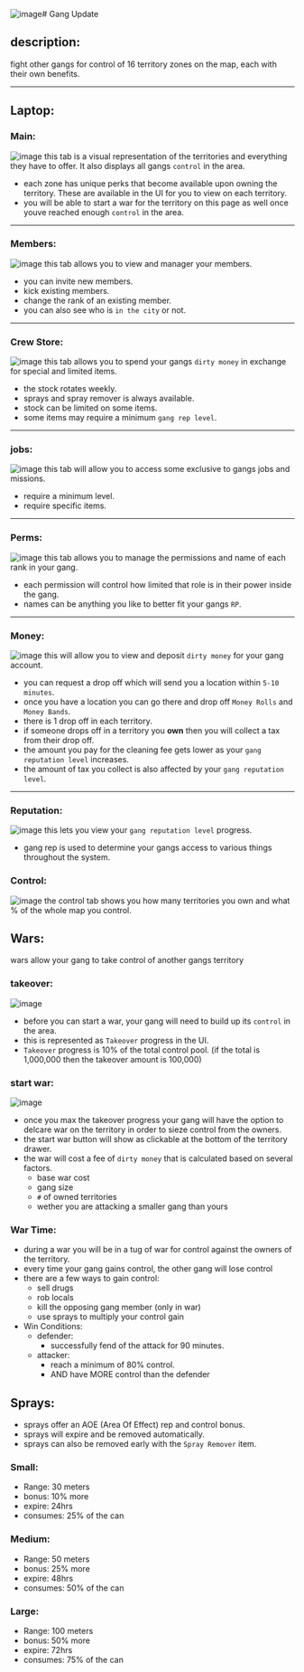 ![image](https://github.com/user-attachments/assets/f4b6e7f0-068a-4ced-8570-e860abd5a8ed)# Gang Update

## description:
fight other gangs for control of 16 territory zones on the map, each with their own benefits.

---

## Laptop:
### Main:
![image](https://github.com/user-attachments/assets/082125ee-8935-447a-b87d-ea447f45f33f)
this tab is a visual representation of the territories and everything they have to offer. It also displays all gangs `control` in the area.
 - each zone has unique perks that become available upon owning the territory. These are available in the UI for you to view on each territory.
 - you will be able to start a war for the territory on this page as well once youve reached enough `control` in the area.

---

### Members:
![image](https://github.com/user-attachments/assets/b81babdd-3626-4d83-bc19-c6ab9db46302)
this tab allows you to view and manager your members.
 - you can invite new members.
 - kick existing members.
 - change the rank of an existing member.
 - you can also see who is `in the city` or not.

---

### Crew Store:
![image](https://github.com/user-attachments/assets/a4725d8b-83bd-4714-a42c-ab6ce8962868)
this tab allows you to spend your gangs `dirty money` in exchange for special and limited items.
- the stock rotates weekly.
- sprays and spray remover is always available.
- stock can be limited on some items.
- some items may require a minimum `gang rep level`.

---

### jobs:
![image](https://github.com/user-attachments/assets/b8ff4753-ca00-47c6-8b4f-895452a31df9)
this tab will allow you to access some exclusive to gangs jobs and missions.
- require a minimum level.
- require specific items.

---

### Perms:
![image](https://github.com/user-attachments/assets/40f4dc45-1067-4e78-8b12-6e682c575210)
this tab allows you to manage the permissions and name of each rank in your gang.
- each permission will control how limited that role is in their power inside the gang.
- names can be anything you like to better fit your gangs `RP`.

---

### Money:
![image](https://github.com/user-attachments/assets/3dffb617-0bd9-47ca-afc1-74da732033ab)
this will allow you to view and deposit `dirty money` for your gang account.
- you can request a drop off which will send you a location within `5-10 minutes`.
- once you have a location you can go there and drop off `Money Rolls` and `Money Bands`.
- there is 1 drop off in each territory.
- if someone drops off in a territory you **own** then you will collect a tax from their drop off.
- the amount you pay for the cleaning fee gets lower as your `gang reputation level` increases.
- the amount of tax you collect is also affected by your `gang reputation level`.

---

### Reputation:
![image](https://github.com/user-attachments/assets/bd0b2195-b315-4a8c-a549-defebf951d60)
this lets you view your `gang reputation level` progress.
- gang rep is used to determine your gangs access to various things throughout the system.

### Control:
![image](https://github.com/user-attachments/assets/000a6ea2-ab15-48eb-8ee5-62b6f4c4d40f)
the control tab shows you how many territories you own and what % of the whole map you control.




## Wars:
wars allow your gang to take control of another gangs territory

### takeover:
![image](https://github.com/user-attachments/assets/c7139558-42ca-493c-8248-bac612464ed7)
- before you can start a war, your gang will need to build up its `control` in the area.
- this is represented as `Takeover` progress in the UI.
- `Takeover` progress is 10% of the total control pool. (if the total is 1,000,000 then the takeover amount is 100,000)

### start war:
![image](https://github.com/user-attachments/assets/0b2ad823-22c9-4296-943d-9b99fd1827dc)
- once you max the takeover progress your gang will have the option to delcare war on the territory in order to sieze control from the owners.
- the start war button will show as clickable at the bottom of the territory drawer.
- the war will cost a fee of `dirty money` that is calculated based on several factors.
  - base war cost
  - gang size
  - `#` of owned territories
  -  wether you are attacking a smaller gang than yours

### War Time:
- during a war you will be in a tug of war for control against the owners of the territory.
- every time your gang gains control, the other gang will lose control
- there are a few ways to gain control:
  - sell drugs
  - rob locals
  - kill the opposing gang member (only in war)
  - use sprays to multiply your control gain
- Win Conditions:
  - defender:
    - successfully fend of the attack for 90 minutes.
  - attacker:
    - reach a minimum of 80% control.
    - AND have MORE control than the defender


## Sprays:
  - sprays offer an AOE (Area Of Effect) rep and control bonus.
  - sprays will expire and be removed automatically.
  - sprays can also be removed early with the `Spray Remover` item.

### Small:
 - Range: 30 meters
 - bonus: 10% more
 - expire: 24hrs
 - consumes: 25% of the can

### Medium: 
 - Range: 50 meters
 - bonus: 25% more
 - expire: 48hrs
 - consumes: 50% of the can

### Large: 
 - Range: 100 meters
 - bonus: 50% more
 - expire: 72hrs
 - consumes: 75% of the can
